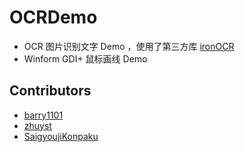# OCRDemo
- OCR 图片识别文字 Demo ，使用了第三方库 [ironOCR](https://ironsoftware.com/csharp/ocr/)
- Winform GDI+ 鼠标画线 Demo

## Contributors
- [barry1101](https://github.com/barry1101)
- [zhuyst](https://github.com/zhuyst)
- [SaigyoujiKonpaku](https://github.com/SaigyoujiKonpaku)